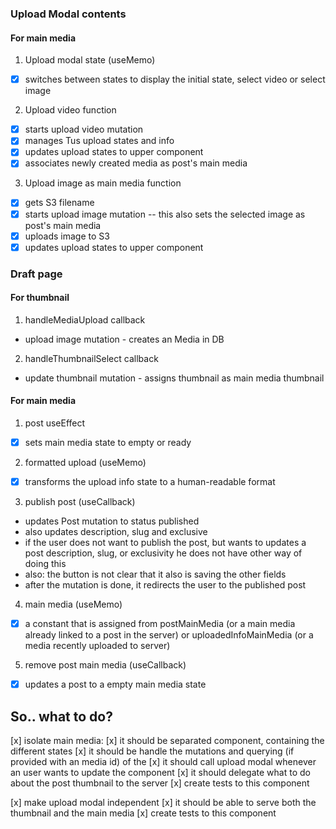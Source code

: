 ### Upload Modal contents

#### For main media

1. Upload modal state (useMemo)

- [x] switches between states to display the initial state, select video or select image

2. Upload video function

- [x] starts upload video mutation
- [x] manages Tus upload states and info
- [x] updates upload states to upper component
- [x] associates newly created media as post's main media

3. Upload image as main media function

- [x] gets S3 filename
- [x] starts upload image mutation -- this also sets the selected image as post's main media
- [x] uploads image to S3
- [x] updates upload states to upper component

### Draft page

#### For thumbnail

1. handleMediaUpload callback

- upload image mutation - creates an Media in DB

2. handleThumbnailSelect callback

- update thumbnail mutation - assigns thumbnail as main media thumbnail

#### For main media

1. post useEffect

- [x] sets main media state to empty or ready

2. formatted upload (useMemo)

- [x] transforms the upload info state to a human-readable format

3. publish post (useCallback)

- updates Post mutation to status published
- also updates description, slug and exclusive
- if the user does not want to publish the post, but wants to updates a post description, slug, or exclusivity he does not have other way of doing this
- also: the button is not clear that it also is saving the other fields
- after the mutation is done, it redirects the user to the published post

4. main media (useMemo)

- [x] a constant that is assigned from postMainMedia (or a main media already linked to a post in the server) or uploadedInfoMainMedia (or a media recently uploaded to server)

5. remove post main media (useCallback)

- [x] updates a post to a empty main media state

## So.. what to do?

[x] isolate main media:
[x] it should be separated component, containing the different states
[x] it should be handle the mutations and querying (if provided with an media id) of the
[x] it should call upload modal whenever an user wants to update the component
[x] it should delegate what to do about the post thumbnail to the server
[x] create tests to this component

[x] make upload modal independent
[x] it should be able to serve both the thumbnail and the main media
[x] create tests to this component
